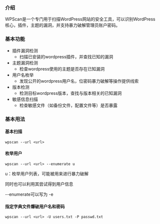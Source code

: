 ### 介绍

WPScan是一个专门用于扫描WordPress网站的安全工具，可以识别WordPress核心，插件，主题的漏洞，并支持暴力破解管理员账户密码。



### 基本功能

- 插件漏洞检测
  - 扫描已安装的wordpress插件，并查找已知的漏洞
- 主题漏洞检测
  - 检查wordpress使用的主题是否存在已知漏洞
- 用户名枚举
  - 发现公开的wordpress用户名，位密码暴力破解等操作提供线索
- 版本检测
  - 检测目标wordpress版本，查找与版本相关的已知漏洞
- 敏感信息扫描
  - 检查敏感文件（如备份文件，配置文件等）是否暴露



### 基本用法



#### 基本扫描

```
wpscan --url <url>
```





#### 枚举用户

```
wpscan --url <url> --enumerate u
```

u：枚举用户列表，可能被用来进行暴力破解

同时也可以利用其尝试得到用户信息

--enumerate可以写为 -e





#### 指定字典文件爆破用户名和密码

```
wpscan --url <url> -U users.txt -P passwd.txt
```

